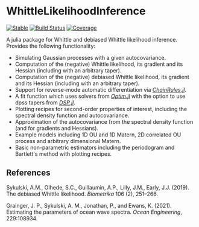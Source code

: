 # WhittleLikelihoodInference

[![Stable](https://img.shields.io/badge/docs-stable-blue.svg)](https://jakegrainger.github.io/WhittleLikelihoodInference.jl/stable/)
[![Build Status](https://github.com/JakeGrainger/WhittleLikelihoodInference.jl/actions/workflows/CI.yml/badge.svg)](https://github.com/JakeGrainger/WhittleLikelihoodInference.jl/actions/workflows/CI.yml)
[![Coverage](https://codecov.io/gh/JakeGrainger/WhittleLikelihoodInference.jl/branch/main/graph/badge.svg)](https://codecov.io/gh/JakeGrainger/WhittleLikelihoodInference.jl)

A julia package for Whittle and debiased Whittle likelihood inference. Provides the following functionality:

- Simulating Gaussian processes with a given autocovariance.
- Computation of the (negative) Whittle likelihood, its gradient and its Hessian (including with an arbitrary taper).
- Computation of the (negative) debiased Whittle likelihood, its gradient and its Hessian (including with an arbitrary taper).
- Support for reverse-mode automatic differentiation via [*ChainRules.jl*](https://github.com/JuliaDiff/ChainRules.jl).
- A fit function which uses solvers from [*Optim.jl*](https://github.com/JuliaNLSolvers/Optim.jl) with the option to use dpss tapers from [*DSP.jl*](https://github.com/JuliaDSP/DSP.jl).
- Plotting recipes for second-order properties of interest, including the spectral density function and autocovariance.
- Approximation of the autocovariance from the spectral density function (and for gradients and Hessians).
- Example models including 1D OU and 1D Matern, 2D correlated OU process and arbitrary dimensional Matern.
- Basic non-parametric estimators including the periodogram and Bartlett's method with plotting recipes.

## References

Sykulski, A.M., Olhede, S.C., Guillaumin, A.P., Lilly, J.M., Early, J.J. (2019). The debiased Whittle likelihood. *Biometrika* 106 (2), 251–266.

Grainger, J. P., Sykulski, A. M., Jonathan, P., and Ewans, K. (2021). Estimating the parameters of ocean wave
spectra. *Ocean Engineering*, 229:108934.
